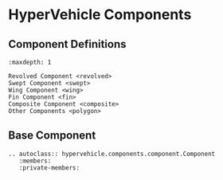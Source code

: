 # HyperVehicle Components


## Component Definitions
```{toctree}
:maxdepth: 1

Revolved Component <revolved>
Swept Component <swept>
Wing Component <wing>
Fin Component <fin>
Composite Component <composite>
Other Components <polygon>
```

## Base Component

```{eval-rst}
.. autoclass:: hypervehicle.components.component.Component
   :members:
   :private-members:
```


